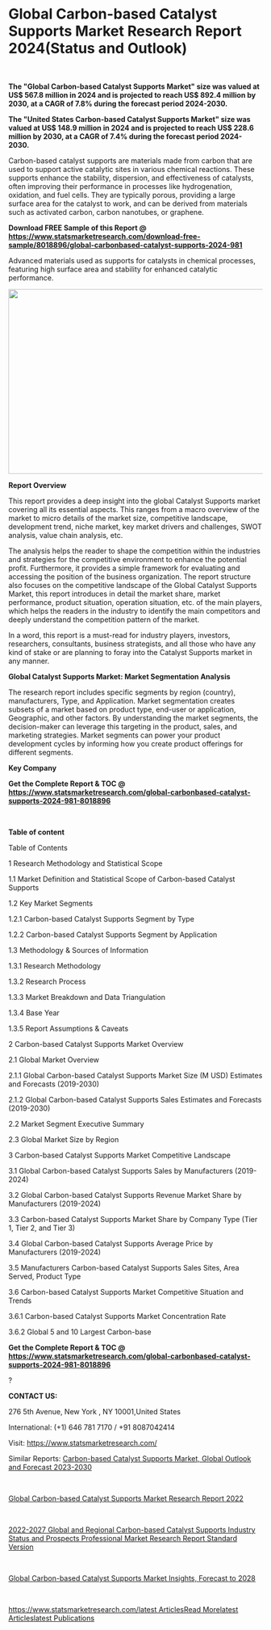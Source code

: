 <h1>Global Carbon-based Catalyst Supports Market Research Report 2024(Status and Outlook)</h1><br/><p><strong>The "Global Carbon-based Catalyst Supports Market" size was valued at US$ 567.8 million in 2024 and is projected to reach US$ 892.4 million by 2030, at a <strong>CAGR</strong> of 7.8% during the forecast period 2024-2030.</strong></p>
 
 
 
 <p><strong>The "United States Carbon-based Catalyst Supports Market" size was valued at US$ 148.9 million in 2024 and is projected to reach US$ 228.6 million by 2030, at a <strong>CAGR</strong> of 7.4% during the forecast period 2024-2030.</strong></p>
 
 
 
 <p>Carbon-based catalyst supports are materials made from carbon that are used to support active catalytic sites in various chemical reactions. These supports enhance the stability, dispersion, and effectiveness of catalysts, often improving their performance in processes like hydrogenation, oxidation, and fuel cells. They are typically porous, providing a large surface area for the catalyst to work, and can be derived from materials such as activated carbon, carbon nanotubes, or graphene.</p>
 
 
 
 <p><strong>Download FREE Sample of this Report @ <a href="https://www.statsmarketresearch.com/download-free-sample/8018896/global-carbonbased-catalyst-supports-2024-981">https://www.statsmarketresearch.com/download-free-sample/8018896/global-carbonbased-catalyst-supports-2024-981</a></strong></p>
 
 
 
 <p>Advanced materials used as supports for catalysts in chemical processes, featuring high surface area and stability for enhanced catalytic performance.</p>
 
 
 
 <p><img alt="" src="https://www.24marketreports.com/assets/report-images/CarbonbasedCatalystSupportsMarket.png" style="height:366px; width:731px" /></p>
 
 
 
 <p><strong>Report Overview</strong></p>
 
 
 
 <p>This report provides a deep insight into the global Catalyst Supports market covering all its essential aspects. This ranges from a macro overview of the market to micro details of the market size, competitive landscape, development trend, niche market, key market drivers and challenges, SWOT analysis, value chain analysis, etc.</p>
 
 
 
 <p>The analysis helps the reader to shape the competition within the industries and strategies for the competitive environment to enhance the potential profit. Furthermore, it provides a simple framework for evaluating and accessing the position of the business organization. The report structure also focuses on the competitive landscape of the Global Catalyst Supports Market, this report introduces in detail the market share, market performance, product situation, operation situation, etc. of the main players, which helps the readers in the industry to identify the main competitors and deeply understand the competition pattern of the market.</p>
 
 
 
 <p>In a word, this report is a must-read for industry players, investors, researchers, consultants, business strategists, and all those who have any kind of stake or are planning to foray into the Catalyst Supports market in any manner.</p>
 
 
 
 <p><strong>Global Catalyst Supports Market: Market Segmentation Analysis</strong></p>
 
 
 
 <p>The research report includes specific segments by region (country), manufacturers, Type, and Application. Market segmentation creates subsets of a market based on product type, end-user or application, Geographic, and other factors. By understanding the market segments, the decision-maker can leverage this targeting in the product, sales, and marketing strategies. Market segments can power your product development cycles by informing how you create product offerings for different segments.</p>
 
 
 
 <p><strong>Key Company</strong></p>
 
 
 
 <div><b>Get the Complete Report & TOC @ <a href="https://www.statsmarketresearch.com/global-carbonbased-catalyst-supports-2024-981-8018896">https://www.statsmarketresearch.com/global-carbonbased-catalyst-supports-2024-981-8018896</a></b></div>
 
 
 
 <p><br />
 
 <b>Table of content</b></p>
 
 
 
 <p>Table of Contents<br />
 
 1 Research Methodology and Statistical Scope<br />
 
 1.1 Market Definition and Statistical Scope of Carbon-based Catalyst Supports<br />
 
 1.2 Key Market Segments<br />
 
 1.2.1 Carbon-based Catalyst Supports Segment by Type<br />
 
 1.2.2 Carbon-based Catalyst Supports Segment by Application<br />
 
 1.3 Methodology & Sources of Information<br />
 
 1.3.1 Research Methodology<br />
 
 1.3.2 Research Process<br />
 
 1.3.3 Market Breakdown and Data Triangulation<br />
 
 1.3.4 Base Year<br />
 
 1.3.5 Report Assumptions & Caveats<br />
 
 2 Carbon-based Catalyst Supports Market Overview<br />
 
 2.1 Global Market Overview<br />
 
 2.1.1 Global Carbon-based Catalyst Supports Market Size (M USD) Estimates and Forecasts (2019-2030)<br />
 
 2.1.2 Global Carbon-based Catalyst Supports Sales Estimates and Forecasts (2019-2030)<br />
 
 2.2 Market Segment Executive Summary<br />
 
 2.3 Global Market Size by Region<br />
 
 3 Carbon-based Catalyst Supports Market Competitive Landscape<br />
 
 3.1 Global Carbon-based Catalyst Supports Sales by Manufacturers (2019-2024)<br />
 
 3.2 Global Carbon-based Catalyst Supports Revenue Market Share by Manufacturers (2019-2024)<br />
 
 3.3 Carbon-based Catalyst Supports Market Share by Company Type (Tier 1, Tier 2, and Tier 3)<br />
 
 3.4 Global Carbon-based Catalyst Supports Average Price by Manufacturers (2019-2024)<br />
 
 3.5 Manufacturers Carbon-based Catalyst Supports Sales Sites, Area Served, Product Type<br />
 
 3.6 Carbon-based Catalyst Supports Market Competitive Situation and Trends<br />
 
 3.6.1 Carbon-based Catalyst Supports Market Concentration Rate<br />
 
 3.6.2 Global 5 and 10 Largest Carbon-base</p>
 
 
 
 <div><b>Get the Complete Report & TOC @ <a href="https://www.statsmarketresearch.com/global-carbonbased-catalyst-supports-2024-981-8018896">https://www.statsmarketresearch.com/global-carbonbased-catalyst-supports-2024-981-8018896</a></b></div>
 
 
 
 <p>? </p>
 
 
 
 <p><b>CONTACT US:</b><br />
 
 276 5th Avenue, New York , NY 10001,United States<br />
 
 International: (+1) 646 781 7170 / +91 8087042414<br />
 
 Visit: <a href="https://www.statsmarketresearch.com/">https://www.statsmarketresearch.com/</a><br />
 
 Similar Reports: <a href="https://www.statsmarketresearch.com/global-carbonbased-catalyst-supports-2024-981-8018896">Carbon-based Catalyst Supports Market, Global Outlook and Forecast 2023-2030</a><br />
 
 <br />
 
 <a href="https://www.statsmarketresearch.com/global-carbonbased-catalyst-supports-2024-981-8018896">Global Carbon-based Catalyst Supports Market Research Report 2022</a><br />
 
 <br />
 
 <a href="https://www.statsmarketresearch.com/global-carbonbased-catalyst-supports-2024-981-8018896">2022-2027 Global and Regional Carbon-based Catalyst Supports Industry Status and Prospects Professional Market Research Report Standard Version</a><br />
 
 <br />
 
 <a href="https://www.statsmarketresearch.com/global-carbonbased-catalyst-supports-2024-981-8018896">Global Carbon-based Catalyst Supports Market Insights, Forecast to 2028</a><br />
 
 <br />
 
 <a href="https://gyeongbokgung.com">https://www.statsmarketresearch.com/</a><a href="https://hallyeomaritime.com">latest Articles</a><a href="https://jingwansa.com">Read More</a><a href="https://nguoiviet.jp/">latest Articles</a><a href="https://www.intelmarketresearch.com/">latest Publications</a></p>